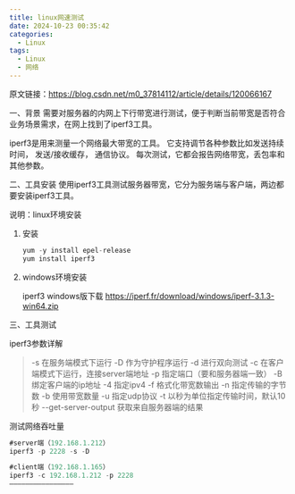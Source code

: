 ```yaml
---
title: linux网速测试
date: 2024-10-23 00:35:42
categories:
  - Linux
tags:
  - Linux
  - 网络
---
```


原文链接：https://blog.csdn.net/m0_37814112/article/details/120066167

一、背景
需要对服务器的内网上下行带宽进行测试，便于判断当前带宽是否符合业务场景需求，在网上找到了iperf3工具。

iperf3是用来测量一个网络最大带宽的工具。
它支持调节各种参数比如发送持续时间，
发送/接收缓存，
通信协议。
每次测试，它都会报告网络带宽，丢包率和其他参数。

二、工具安装
使用iperf3工具测试服务器带宽，它分为服务端与客户端，两边都要安装iperf3工具。

说明：linux环境安装

1. 安装

    ```java
    yum -y install epel-release
    yum install iperf3
    ```
2. windows环境安装

   iperf3 windows版下载
   https://iperf.fr/download/windows/iperf-3.1.3-win64.zip


三、工具测试


iperf3参数详解

> -s 在服务端模式下运行
> -D 作为守护程序运行
> -d 进行双向测试
> -c 在客户端模式下运行，连接server端地址
> -p 指定端口（要和服务器端一致）
> -B 绑定客户端的ip地址
> -4 指定ipv4
> -f 格式化带宽数输出
> -n 指定传输的字节数
> -b 使用带宽数量
> -u 指定udp协议
> -t 以秒为单位指定传输时间，默认10秒
> --get-server-output 获取来自服务器端的结果


测试网络吞吐量

```java
#server端（192.168.1.212）
iperf3 -p 2228 -s -D

#client端（192.168.1.165）
iperf3 -c 192.168.1.212 -p 2228
————————————————
```